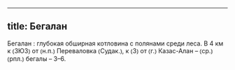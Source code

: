 
---
title: Бегалан
---
Бегалан
: глубокая обширная котловина с полянами среди леса. В 4 км к ⦅ЗЮЗ⦆ от ⦅н.п.⦆ Переваловка ⦅Судак.⦆, к ⦅З⦆ от ⦅г.⦆ Казас-Алан – ⦅ср.⦆ ⦅рпл.⦆ бегалы – 3–6.

